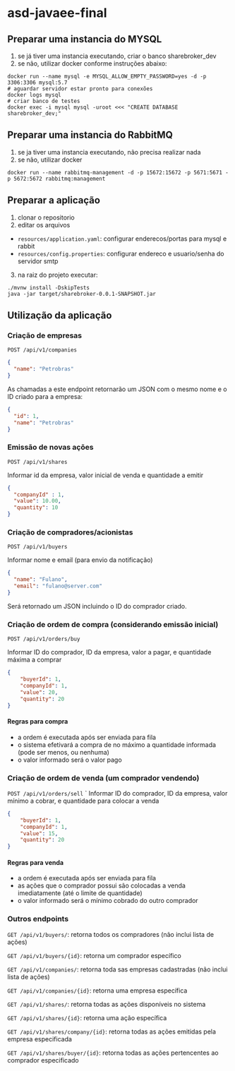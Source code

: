 # asd-javaee-final

## Preparar uma instancia do MYSQL
1) se já tiver uma instancia executando, criar o banco sharebroker_dev
2) se não, utilizar docker conforme instruções abaixo:
```
docker run --name mysql -e MYSQL_ALLOW_EMPTY_PASSWORD=yes -d -p 3306:3306 mysql:5.7
# aguardar servidor estar pronto para conexões
docker logs mysql
# criar banco de testes
docker exec -i mysql mysql -uroot <<< "CREATE DATABASE sharebroker_dev;"
``` 
	
## Preparar uma instancia do RabbitMQ
1) se ja tiver uma instancia executando, não precisa realizar nada
2) se não, utilizar docker
```
docker run --name rabbitmq-management -d -p 15672:15672 -p 5671:5671 -p 5672:5672 rabbitmq:management
```

## Preparar a aplicação
1) clonar o repositorio
2) editar os arquivos
  - `resources/application.yaml`: configurar enderecos/portas para mysql e rabbit
  - `resources/config.properties`: configurar endereco e usuario/senha do servidor smtp
3) na raiz do projeto executar:
```
./mvnw install -DskipTests
java -jar target/sharebroker-0.0.1-SNAPSHOT.jar
```

## Utilização da aplicação

### Criação de empresas
`POST /api/v1/companies`

```json
{ 
  "name": "Petrobras" 
}
```

As chamadas a este endpoint retornarão um JSON com o mesmo nome e o ID criado para a empresa:
```json
{ 
  "id": 1,
  "name": "Petrobras" 
}
```

### Emissão de novas ações
`POST /api/v1/shares`

Informar id da empresa, valor inicial de venda e quantidade a emitir
```json
{
  "companyId" : 1,
  "value": 10.00, 
  "quantity": 10 
}
```

### Criação de compradores/acionistas
`POST /api/v1/buyers`

Informar nome e email (para envio da notificação)
```json
{ 
  "name": "Fulano", 
  "email": "fulano@server.com" 
}
```

Será retornado um JSON incluindo o ID do comprador criado.

### Criação de ordem de compra (considerando emissão inicial)
`POST /api/v1/orders/buy`

Informar ID do comprador, ID da empresa, valor a pagar, e quantidade máxima a comprar
```json
{
	"buyerId": 1,
	"companyId": 1,
	"value": 20,
	"quantity": 20
}
```

#### Regras para compra
- a ordem é executada após ser enviada para fila
- o sistema efetivará a compra de no máximo a quantidade informada (pode ser menos, ou nenhuma)
- o valor informado será o valor pago

### Criação de ordem de venda (um comprador vendendo)
`POST /api/v1/orders/sell`
`
Informar ID do comprador, ID da empresa, valor mínimo a cobrar, e quantidade para colocar a venda
```json
{
	"buyerId": 1,
	"companyId": 1,
	"value": 15,
	"quantity": 20
}
```

#### Regras para venda
- a ordem é executada após ser enviada para fila
- as ações que o comprador possui são colocadas a venda imediatamente (até o limite de quantidade)
- o valor informado será o mínimo cobrado do outro comprador

### Outros endpoints
`GET /api/v1/buyers/`: retorna todos os compradores (não inclui lista de ações)

`GET /api/v1/buyers/{id}`: retorna um comprador específico

`GET /api/v1/companies/`: retorna toda sas empresas cadastradas (não inclui lista de ações)

`GET /api/v1/companies/{id}`: retorna uma empresa específica

`GET /api/v1/shares/`: retorna todas as ações disponíveis no sistema

`GET /api/v1/shares/{id}`: retorna uma ação específica

`GET /api/v1/shares/company/{id}`: retorna todas as ações emitidas pela empresa especificada

`GET /api/v1/shares/buyer/{id}`: retorna todas as ações pertencentes ao comprador especificado
